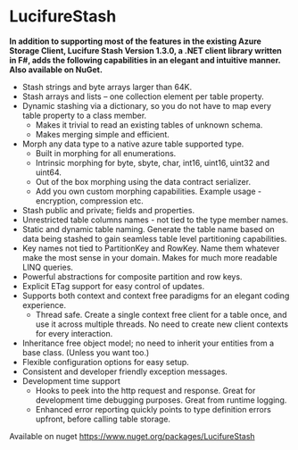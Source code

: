 # LucifureStash

**In addition to supporting most of the features in the existing Azure Storage Client, Lucifure Stash Version 1.3.0,  a .NET client library written in F#, adds the following capabilities in an elegant and intuitive manner. Also available on NuGet.**

* Stash strings and byte arrays larger than 64K.
* Stash arrays and lists – one collection element per table property.
* Dynamic stashing via a dictionary, so you do not have to map every table property to a class member.
   * Makes it trivial to read an existing tables of unknown schema.
   * Makes merging simple and efficient.   
* Morph any data type to a native azure table supported type.
  * Built in morphing for all enumerations.
  * Intrinsic morphing for byte, sbyte, char, int16, uint16, uint32 and uint64.
  * Out of the box morphing using the data contract serializer.
  * Add you own custom morphing capabilities. Example usage - encryption, compression etc.
* Stash public and private; fields and properties.  
* Unrestricted table columns names - not tied to the type member names.
* Static and dynamic table naming. Generate the table name based on data being stashed to gain seamless  table level partitioning capabilities.
* Key names not tied to PartitionKey and RowKey. Name them whatever make the most sense in your domain.  Makes for much more readable LINQ queries.
* Powerful abstractions for composite partition and row keys.  
* Explicit ETag support for easy control of updates.
* Supports both context and context free paradigms for an elegant coding experience. 
  * Thread safe. Create a single context free client for a table once, and use it across multiple threads. No need to  create new client contexts for every interaction.
* Inheritance free object model; no need to inherit your entities from a base class. (Unless you want too.)
* Flexible configuration options for easy setup.
* Consistent and developer friendly exception messages.
* Development time support
  * Hooks to peek into the http request and response. Great for development time debugging purposes.  Great from runtime logging. 
  * Enhanced error reporting quickly points to type definition errors upfront, before calling table storage.
 
Available on nuget https://www.nuget.org/packages/LucifureStash
